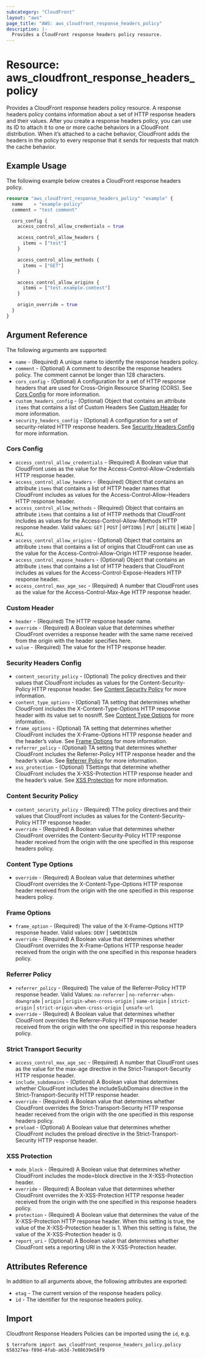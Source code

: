 ```yaml
---
subcategory: "CloudFront"
layout: "aws"
page_title: "AWS: aws_cloudfront_response_headers_policy"
description: |-
  Provides a CloudFront response headers policy resource.
---
```


# Resource: aws_cloudfront_response_headers_policy

Provides a CloudFront response headers policy resource.
A response headers policy contains information about a set of HTTP response headers and their values.
After you create a response headers policy, you can use its ID to attach it to one or more cache behaviors in a CloudFront distribution.
When it’s attached to a cache behavior, CloudFront adds the headers in the policy to every response that it sends for requests that match the cache behavior.

## Example Usage

The following example below creates a CloudFront response headers policy.

```terraform
resource "aws_cloudfront_response_headers_policy" "example" {
  name    = "example-policy"
  comment = "test comment"

  cors_config {
    access_control_allow_credentials = true

    access_control_allow_headers {
      items = ["test"]
	}

    access_control_allow_methods {
      items = ["GET"]
    }

    access_control_allow_origins {
      items = ["test.example.comtest"]
    }

	origin_override = true
  }
}
```

## Argument Reference

The following arguments are supported:

* `name` - (Required) A unique name to identify the response headers policy.
* `comment` - (Optional) A comment to describe the response headers policy. The comment cannot be longer than 128 characters.
* `cors_config` - (Optional) A configuration for a set of HTTP response headers that are used for Cross-Origin Resource Sharing (CORS). See [Cors Config](#cors_config) for more information.
* `custom_headers_config` - (Optional) Object that contains an attribute `items` that contains a list of Custom Headers See [Custom Header](#custom_header) for more information.
* `security_headers_config` - (Optional) A configuration for a set of security-related HTTP response headers. See [Security Headers Config](#security_headers_config) for more information.

### Cors Config

* `access_control_allow_credentials` - (Required) A Boolean value that CloudFront uses as the value for the Access-Control-Allow-Credentials HTTP response header.
* `access_control_allow_headers` - (Required) Object that contains an attribute `items` that contains a list of HTTP header names that CloudFront includes as values for the Access-Control-Allow-Headers HTTP response header. 
* `access_control_allow_methods` - (Required) Object that contains an attribute `items` that contains a list of HTTP methods that CloudFront includes as values for the Access-Control-Allow-Methods HTTP response header. Valid values: `GET` | `POST` | `OPTIONS` | `PUT` | `DELETE` | `HEAD` | `ALL`
* `access_control_allow_origins` - (Optional) Object that contains an attribute `items` that contains a list of origins that CloudFront can use as the value for the Access-Control-Allow-Origin HTTP response header.
* `access_control_expose_headers` - (Optional) Object that contains an attribute `items` that contains a list of HTTP headers that CloudFront includes as values for the Access-Control-Expose-Headers HTTP response header. 
* `access_control_max_age_sec` - (Required) A number that CloudFront uses as the value for the Access-Control-Max-Age HTTP response header.

### Custom Header

* `header` - (Required) The HTTP response header name.
* `override` - (Required) A Boolean value that determines whether CloudFront overrides a response header with the same name received from the origin with the header specifies here.
* `value` - (Required) The value for the HTTP response header.

### Security Headers Config

* `content_security_policy` - (Optional) The policy directives and their values that CloudFront includes as values for the Content-Security-Policy HTTP response header. See [Content Security Policy](#content_security_policy) for more information.
* `content_type_options` - (Optional) TA setting that determines whether CloudFront includes the X-Content-Type-Options HTTP response header with its value set to nosniff. See [Content Type Options](#content_type_options) for more information.
* `frame_options` - (Optional) TA setting that determines whether CloudFront includes the X-Frame-Options HTTP response header and the header’s value. See [Frame Options](#frame_options) for more information.
* `referrer_policy` - (Optional) TA setting that determines whether CloudFront includes the Referrer-Policy HTTP response header and the header’s value. See [Referrer Policy](#referrer_policy) for more information.
* `xss_protection` - (Optional) TSettings that determine whether CloudFront includes the X-XSS-Protection HTTP response header and the header’s value. See [XSS Protection](#xss_protection) for more information.

### Content Security Policy

* `content_security_policy` - (Required) TThe policy directives and their values that CloudFront includes as values for the Content-Security-Policy HTTP response header.
* `override` - (Required) A Boolean value that determines whether CloudFront overrides the Content-Security-Policy HTTP response header received from the origin with the one specified in this response headers policy.

### Content Type Options

* `override` - (Required) A Boolean value that determines whether CloudFront overrides the X-Content-Type-Options HTTP response header received from the origin with the one specified in this response headers policy.

### Frame Options

* `frame_option` - (Required) The value of the X-Frame-Options HTTP response header. Valid values: `DENY` | `SAMEORIGIN`
* `override` - (Required) A Boolean value that determines whether CloudFront overrides the X-Frame-Options HTTP response header received from the origin with the one specified in this response headers policy.

### Referrer Policy

* `referrer_policy` - (Required) The value of the Referrer-Policy HTTP response header. Valid Values: `no-referrer` | `no-referrer-when-downgrade` | `origin` | `origin-when-cross-origin` | `same-origin` | `strict-origin` | `strict-origin-when-cross-origin` | `unsafe-url`
* `override` - (Required) A Boolean value that determines whether CloudFront overrides the Referrer-Policy HTTP response header received from the origin with the one specified in this response headers policy.

### Strict Transport Security

* `access_control_max_age_sec` - (Required) A number that CloudFront uses as the value for the max-age directive in the Strict-Transport-Security HTTP response header.
* `include_subdomains` - (Optional) A Boolean value that determines whether CloudFront includes the includeSubDomains directive in the Strict-Transport-Security HTTP response header.
* `override` - (Required) A Boolean value that determines whether CloudFront overrides the Strict-Transport-Security HTTP response header received from the origin with the one specified in this response headers policy.
* `preload` - (Optional) A Boolean value that determines whether CloudFront includes the preload directive in the Strict-Transport-Security HTTP response header.

### XSS Protection

* `mode_block` - (Required) A Boolean value that determines whether CloudFront includes the mode=block directive in the X-XSS-Protection header.
* `override` - (Required) A Boolean value that determines whether CloudFront overrides the X-XSS-Protection HTTP response header received from the origin with the one specified in this response headers policy.
* `protection` - (Required) A Boolean value that determines the value of the X-XSS-Protection HTTP response header. When this setting is true, the value of the X-XSS-Protection header is 1. When this setting is false, the value of the X-XSS-Protection header is 0.
* `report_uri` - (Optional) A Boolean value that determines whether CloudFront sets a reporting URI in the X-XSS-Protection header.

## Attributes Reference

In addition to all arguments above, the following attributes are exported:

* `etag` - The current version of the response headers policy.
* `id` - The identifier for the response headers policy.

## Import

Cloudfront Response Headers Policies can be imported using the `id`, e.g.

```
$ terraform import aws_cloudfront_response_headers_policy.policy 658327ea-f89d-4fab-a63d-7e88639e58f9
```